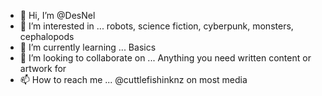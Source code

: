 - 👋 Hi, I’m @DesNel
- 👀 I’m interested in ... robots, science fiction, cyberpunk, monsters, cephalopods
- 🌱 I’m currently learning ... Basics
- 💞️ I’m looking to collaborate on ... Anything you need written content or artwork for
- 📫 How to reach me ... @cuttlefishinknz on most media

<!---
DesNel/DesNel is a ✨ special ✨ repository because its `README.md` (this file) appears on your GitHub profile.
You can click the Preview link to take a look at your changes.
--->
